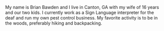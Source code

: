 My name is Brian Bawden and I live in Canton, GA with my wife of 16 years and our two kids. I currently work as a Sign Language interpreter for the deaf and run my own pest control business. My favorite activity is to be in the woods, preferably hiking and backpacking. 